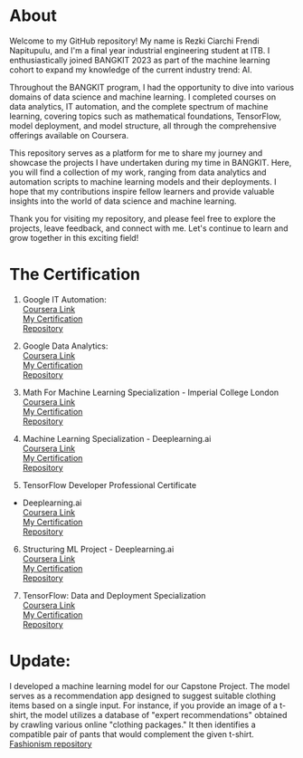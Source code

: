 # About

Welcome to my GitHub repository! My name is Rezki Ciarchi Frendi Napitupulu, and I'm a final year industrial engineering student at ITB. I enthusiastically joined BANGKIT 2023 as part of the machine learning cohort to expand my knowledge of the current industry trend: AI.

Throughout the BANGKIT program, I had the opportunity to dive into various domains of data science and machine learning. I completed courses on data analytics, IT automation, and the complete spectrum of machine learning, covering topics such as mathematical foundations, TensorFlow, model deployment, and model structure, all through the comprehensive offerings available on Coursera.

This repository serves as a platform for me to share my journey and showcase the projects I have undertaken during my time in BANGKIT. Here, you will find a collection of my work, ranging from data analytics and automation scripts to machine learning models and their deployments. I hope that my contributions inspire fellow learners and provide valuable insights into the world of data science and machine learning.

Thank you for visiting my repository, and please feel free to explore the projects, leave feedback, and connect with me. Let's continue to learn and grow together in this exciting field!

# The Certification

1. Google IT Automation:  
[Coursera Link](https://www.coursera.org/professional-certificates/google-it-automation)  
[My Certification](#)  
[Repository](#)
  
2. Google Data Analytics:  
[Coursera Link](https://www.coursera.org/google-certificates/data-analytics-certificate)  
[My Certification](#)  
[Repository](#)  
  
3. Math For Machine Learning Specialization - Imperial College London  
[Coursera Link](https://www.coursera.org/specializations/mathematics-machine-learning)  
[My Certification](#)  
[Repository](#)  
  
4. Machine Learning Specialization - Deeplearning.ai  
[Coursera Link](https://www.coursera.org/specializations/machine-learning-introduction)  
[My Certification](#)  
[Repository](#)  

5. TensorFlow Developer Professional Certificate
 - Deeplearning.ai  
[Coursera Link](https://www.coursera.org/professional-certificates/tensorflow-in-practice)  
[My Certification](#)  
[Repository](#)  

6. Structuring ML Project - Deeplearning.ai  
[Coursera Link](https://www.coursera.org/learn/machine-learning-projects)  
[My Certification](#)  
[Repository](#)  

7. TensorFlow: Data and Deployment Specialization  
[Coursera Link](https://www.coursera.org/specializations/tensorflow-data-and-deployment)  
[My Certification](#)  
[Repository](#)  
  

# Update:

I developed a machine learning model for our Capstone Project. The model serves as a recommendation app designed to suggest suitable clothing items based on a single input. For instance, if you provide an image of a t-shirt, the model utilizes a database of "expert recommendations" obtained by crawling various online "clothing packages." It then identifies a compatible pair of pants that would complement the given t-shirt. [Fashionism repository](https://github.com/Fashionism-Bangkit-Capstone/Fashionism-Machine-Learning)